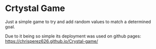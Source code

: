 # Crtystal Game 

Just a simple game to try and add random values to match a determined goal.

Due to it being so simple its deployment was used on github pages: https://chrisperez626.github.io/Crystal-game/